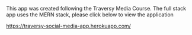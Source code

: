 This app was created following the Traversy Media Course. The full stack app uses the MERN stack, please click below to view the application

https://traversy-social-media-app.herokuapp.com/
